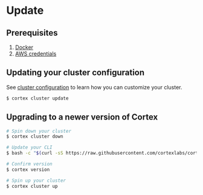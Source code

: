 # Update

## Prerequisites

1. [Docker](https://docs.docker.com/install)
2. [AWS credentials](aws.md)

## Updating your cluster configuration

See [cluster configuration](config.md) to learn how you can customize your cluster.

```bash
$ cortex cluster update
```

## Upgrading to a newer version of Cortex

<!-- CORTEX_VERSION_MINOR -->

```bash
# Spin down your cluster
$ cortex cluster down

# Update your CLI
$ bash -c "$(curl -sS https://raw.githubusercontent.com/cortexlabs/cortex/master/get-cli.sh)"

# Confirm version
$ cortex version

# Spin up your cluster
$ cortex cluster up
```
